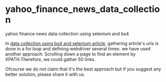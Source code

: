 # yahoo_finance_news_data_collection
yahoo finance news data collection using selenium and bs4

In [data collection using bs4 and selenium article](https://zzhu17.medium.com/web-scraping-yahoo-finance-news-a18f9b20ee8a), gathering article's urls is done in a for loop and defining webdriver several times. we have used another approach: Scrolling down a page to find an element by XPATH.Therefore, we could gather 50 links.

Ofcourse we do not claim that it's the best approach but if you suggest any better solution, please share it with us.
